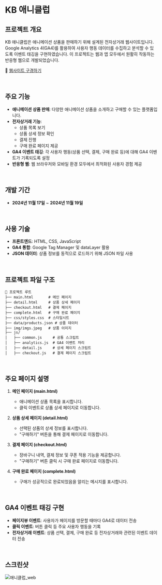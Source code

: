 # KB 애니클럽

## 프로젝트 개요
KB 애니클럽은 애니메이션 상품을 판매하기 위해 설계된 전자상거래 웹사이트입니다. Google Analytics 4(GA4)를 활용하여 사용자 행동 데이터를 수집하고 분석할 수 있도록 이벤트 태깅을 구현하였습니다. 이 프로젝트는 웹과 앱 모두에서 원활히 작동하는 반응형 웹으로 개발되었습니다.

👀 [웹사이트 구경하기](http://1.234.66.62/ga_kbshin/aniclub/main.html)

<br>

## 주요 기능
- **애니메이션 상품 판매**: 다양한 애니메이션 상품을 소개하고 구매할 수 있는 플랫폼입니다.
- **전자상거래 기능**:
  - 상품 목록 보기
  - 상품 상세 정보 확인
  - 결제 진행
  - 구매 완료 페이지 제공
- **GA4 이벤트 태깅**: 각 사용자 행동(상품 선택, 결제, 구매 완료 등)에 대해 GA4 이벤트가 기록되도록 설정
- **반응형 웹**: 웹 브라우저와 모바일 환경 모두에서 최적화된 사용자 경험 제공

<br>

## 개발 기간
- **2024년 11월 17일** ~ **2024년 11월 19일**

<br>

## 사용 기술
- **프론트엔드**: HTML, CSS, JavaScript
- **GA4 통합**: Google Tag Manager 및 dataLayer 활용
- **JSON 데이터**: 상품 정보를 동적으로 로드하기 위해 JSON 파일 사용

<br>

## 프로젝트 파일 구조
```
📂 프로젝트 루트
├── main.html       # 메인 페이지
├── detail.html     # 상품 상세 페이지
├── checkout.html   # 결제 페이지
├── complete.html   # 구매 완료 페이지
├── css/styles.css  # 스타일시트
├── data/products.json # 상품 데이터
├── img/imgs.jpeg   # 상품 이미지
├── js/
│   ├── common.js     # 공통 스크립트
│   ├── analytics.js  # GA4 이벤트 처리
│   ├── detail.js     # 상세 페이지 스크립트
│   ├── checkout.js   # 결제 페이지 스크립트
```

<br>

## 주요 페이지 설명
1. **메인 페이지 (main.html)**
   - 애니메이션 상품 목록을 표시합니다.
   - 클릭 이벤트로 상품 상세 페이지로 이동합니다.

2. **상품 상세 페이지 (detail.html)**
   - 선택된 상품의 상세 정보를 표시합니다.
   - "구매하기" 버튼을 통해 결제 페이지로 이동합니다.

3. **결제 페이지 (checkout.html)**
   - 장바구니 내역, 결제 정보 및 쿠폰 적용 기능을 제공합니다.
   - "구매하기" 버튼 클릭 시 구매 완료 페이지로 이동합니다.

4. **구매 완료 페이지 (complete.html)**
   - 구매가 성공적으로 완료되었음을 알리는 메시지를 표시합니다.

<br>

## GA4 이벤트 태깅 구현
- **페이지뷰 이벤트**: 사용자가 페이지를 방문할 때마다 GA4로 데이터 전송
- **클릭 이벤트**: 버튼 클릭 등 주요 사용자 행동을 기록
- **전자상거래 이벤트**: 상품 선택, 결제, 구매 완료 등 전자상거래와 관련된 이벤트 데이터 전송

<br>

## 스크린샷
![애니클럽_web](https://github.com/user-attachments/assets/40e6ef50-2315-4adc-b0d5-11ccb9b29f41)



